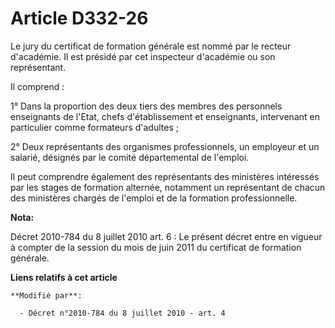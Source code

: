 # Article D332-26

Le jury du certificat de formation générale est nommé par               le recteur d'académie. Il est présidé par cet
inspecteur d'académie ou son représentant. 

Il comprend : 

1° Dans la proportion des deux tiers des membres des personnels enseignants de l'Etat, chefs d'établissement et enseignants,
intervenant en particulier comme formateurs d'adultes ; 

2° Deux représentants des organismes professionnels, un employeur et un salarié, désignés par le comité départemental de
l'emploi. 

Il peut comprendre également des représentants des ministères intéressés par les stages de formation alternée, notamment un
représentant de chacun des ministères chargés de l'emploi et de la formation professionnelle.

**Nota:**

Décret 2010-784 du 8 juillet 2010 art. 6 : Le présent décret entre en vigueur à compter de la session du mois de juin 2011 du
certificat de formation générale.

**Liens relatifs à cet article**

	**Modifié par**:

	  - Décret n°2010-784 du 8 juillet 2010 - art. 4
